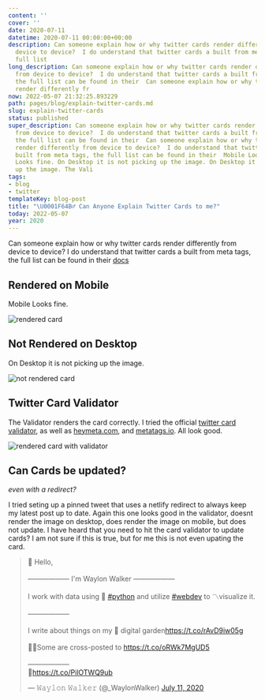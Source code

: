 ```yaml
---
content: ''
cover: ''
date: 2020-07-11
datetime: 2020-07-11 00:00:00+00:00
description: Can someone explain how or why twitter cards render differently from
  device to device?  I do understand that twitter cards a built from meta tags, the
  full list
long_description: Can someone explain how or why twitter cards render differently
  from device to device?  I do understand that twitter cards a built from meta tags,
  the full list can be found in their  Can someone explain how or why twitter cards
  render differently fr
now: 2022-05-07 21:32:25.893229
path: pages/blog/explain-twitter-cards.md
slug: explain-twitter-cards
status: published
super_description: Can someone explain how or why twitter cards render differently
  from device to device?  I do understand that twitter cards a built from meta tags,
  the full list can be found in their  Can someone explain how or why twitter cards
  render differently from device to device?  I do understand that twitter cards a
  built from meta tags, the full list can be found in their  Mobile Looks fine. Mobile
  Looks fine. On Desktop it is not picking up the image. On Desktop it is not picking
  up the image. The Vali
tags:
- blog
- twitter
templateKey: blog-post
title: "\U0001F64B‍♂️ Can Anyone Explain Twitter Cards to me?"
today: 2022-05-07
year: 2020
---
```


Can someone explain how or why twitter cards render differently from device to device?  I do understand that twitter cards a built from meta tags, the full list can be found in their [docs](https://developer.twitter.com/en/docs/tweets/optimize-with-cards/overview/markup)

## Rendered on Mobile

Mobile Looks fine.

![rendered card](https://images.waylonwalker.com/twitter-card-rendered.png)

## Not Rendered on Desktop

On Desktop it is not picking up the image.

![not rendered card](https://images.waylonwalker.com/twitter-card-rendered.png)


## Twitter Card Validator

The Validator renders the card correctly.  I tried the official [twitter card validator](https://cards-dev.twitter.com/validator), as well as [heymeta.com](https://www.heymeta.com/url/waylonwalker.com/latest), and [metatags.io](https://metatags.io/).  All look good.

![rendered card with validator](https://images.waylonwalker.com/twitter-card-rendered.png)

## Can Cards be updated?
_even with a redirect?_

I tried seting up a pinned tweet that uses a netlify redirect to always keep my latest post up to date.  Again this one looks good in the validator, doesnt render the image on desktop, does render the image on mobile, but does not update.  I have heard that you need to hit the card validator to update cards?  I am not sure if this is true, but for me this is not even upating the card.


<blockquote class="twitter-tweet"><p lang="en" dir="ltr">👋 Hello,<br><br>―――――― I&#39;m Waylon Walker ――――――<br><br>I work with data using 🐍 <a href="https://twitter.com/hashtag/python?src=hash&amp;ref_src=twsrc%5Etfw">#python</a> and utilize <a href="https://twitter.com/hashtag/webdev?src=hash&amp;ref_src=twsrc%5Etfw">#webdev</a> to 〽visualize it.<br><br>――――――<br><br>I write about things on my 🌱 digital garden<a href="https://t.co/rAvD9iw05g">https://t.co/rAvD9iw05g</a><br><br>👨‍💻Some are cross-posted to <a href="https://t.co/oRWk7MgUD5">https://t.co/oRWk7MgUD5</a><br><br>――――――<br>💌<a href="https://t.co/PilOTWQ9ub">https://t.co/PilOTWQ9ub</a></p>&mdash; 𝚆𝚊𝚢𝚕𝚘𝚗 𝚆𝚊𝚕𝚔𝚎𝚛 (@_WaylonWalker) <a href="https://twitter.com/_WaylonWalker/status/1282000623299371008?ref_src=twsrc%5Etfw">July 11, 2020</a></blockquote> <script async src="https://platform.twitter.com/widgets.js" charset="utf-8"></script>